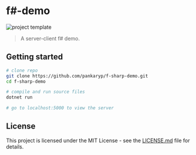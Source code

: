 # f#-demo

![project template](https://img.shields.io/badge/project-template-blue.svg?style=flat-square)

> A server-client f# demo.

## Getting started
```sh
# clone repo 
git clone https://github.com/pankaryp/f-sharp-demo.git
cd f-sharp-demo

# compile and run source files
dotnet run

# go to localhost:5000 to view the server
```

## License

This project is licensed under the MIT License - see the [LICENSE.md](LICENSE.md) file for details.